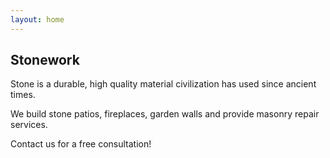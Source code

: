 ```yaml
---
layout: home
---
```


## Stonework

Stone is a durable, high quality material civilization has used since ancient times.

We build stone patios, fireplaces, garden walls and provide masonry repair services.

Contact us for a free consultation!
